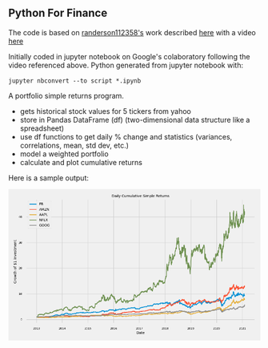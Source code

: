 
## Python For Finance 

The code is based on [randerson112358's](https://randerson112358.medium.com/) work described [here](https://randerson112358.medium.com/python-for-finance-25d2ed1ed35d) with a video [here](https://www.youtube.com/watch?v=O-O1WclwXck)

Initially coded in jupyter notebook on Google's colaboratory following the video referenced above. Python generated from jupyter notebook with: 
```console
jupyter nbconvert --to script *.ipynb
```

A portfolio simple returns program.
* gets historical stock values for 5 tickers from yahoo
* store in Pandas DataFrame (df) (two-dimensional data structure like a spreadsheet)
* use df functions to get daily % change and statistics (variances, correlations, mean, std dev, etc.)
* model a weighted portfolio
* calculate and plot cumulative returns

Here is a sample output:

![Portfolio Value Over Time](doc/images/daily_cumulative.png?raw=true "Daily Cumulative Simple Returns")